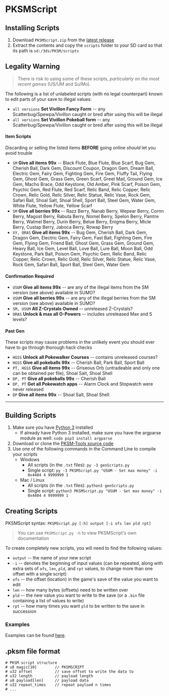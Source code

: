 # PKSMScript

## Installing Scripts
1. Download `PKSMScript.zip` from the [latest release](https://github.com/BernardoGiordano/PKSM-Tools/releases/latest)
1. Extract the contents and copy the `scripts` folder to your SD card so that its path is `sd:/3ds/PKSM/scripts`

## Legality Warning
>There is risk to using some of these scripts, *particularly on the most recent games* (US/UM and Su/Mo).

The following is a list of unlabeled scripts (with no legal counterpart) known to edit parts of your save to illegal values:
- `all versions` **Set Vivillon Fancy Form** -- any Scatterbug/Spewpa/Vivillon caught or bred after using this will be illegal
- `all versions` **Set Vivillon Pokeball form** -- any Scatterbug/Spewpa/Vivillon caught or bred after using this will be illegal

#### Item Scripts
Discarding or selling the listed items **BEFORE** going online *should* let you avoid trouble
- `SM` **Give all items 99x** -- Black Flute, Blue Flute, Blue Scarf, Bug Gem, Cherish Ball, Dark Gem, Discount Coupon, Dragon Gem, Dream Ball, Electric Gem, Fairy Gem, Fighting Gem, Fire Gem, Fluffy Tail, Flying Gem, Ghost Gem, Grass Gem, Green Scarf, Greet Mail, Ground Gem, Ice Gem, Macho Brace, Odd Keystone, Old Amber, Pink Scarf, Poison Gem, Psychic Gem, Red Flute, Red Scarf, Relic Band, Relic Copper, Relic Crown, Relic Gold, Relic Silver, Relic Statue, Relic Vase, Rock Gem, Safari Ball, Shoal Salt, Shoal Shell, Sport Ball, Steel Gem, Water Gem, White Flute, Yellow Flute, Yellow Scarf
- `SM` **Give all berries 99x** -- Razz Berry, Nanab Berry, Wepear Berry, Cornn Berry, Magost Berry, Rabuta Berry, Nomel Berry, Spelon Berry, Pamtre Berry, Watmel Berry, Durin Berry, Belue Berry, Enigma Berry, Micle Berry, Custap Berry, Jaboca Berry, Rowap Berry
- `XY, ORAS` **Give all items 99x** -- Bug Gem, Cherish Ball, Dark Gem, Dragon Gem, Electric Gem, Fairy Gem, Fast Ball, Fighting Gem, Fire Gem, Flying Gem, Friend Ball, Ghost Gem, Grass Gem, Ground Gem, Heavy Ball, Ice Gem, Level Ball, Love Ball, Lure Ball, Moon Ball, Odd Keystone, Park Ball, Poison Gem, Psychic Gem, Relic Band, Relic Copper, Relic Crown, Relic Gold, Relic Silver, Relic Statue, Relic Vase, Rock Gem, Safari Ball, Sport Ball, Steel Gem, Water Gem

#### Confirmation Required
- `USUM` **Give all items 99x** -- are any of the illegal items from the SM version (see above) available in SUMO?
- `USUM` **Give all berries 99x** -- are any of the illegal berries from the SM version (see above) available in SUMO?
- `SM, USUM` **All Z-Crystals Owned** -- unreleased Z-Crystals?
- `ORAS` **Unlock & max all O-Powers** -- includes unreleased Max and S levels?

#### Past Gen
These scripts may cause problems in the unlikely event you should ever have to go through thorough hack checks
- `HGSS` **Unlock all Pokewalker Courses** -- contains unreleased courses?
- `HGSS` **Give all pokeballs 99x** -- Cherish Ball, Park Ball, Sport Ball
- `PT, HGSS` **Give all items 99x** -- Griseous Orb (untradeable and only one can be obtained per file), Shoal Salt, Shoal Shell
- `DP, PT` **Give all pokeballs 99x** -- Cherish Ball
- `DP, PT` **Get all Pokewatch apps** -- Alarm Clock and Stopwatch were never released
- `DP` **Give all items 99x** -- Shoal Salt, Shoal Shell

---

## Building Scripts
1. Make sure you have [Python 3](https://www.python.org/downloads/release/python-364/) installed
    - If already have Python 3 installed, make sure you have the argparse module as well: `sudo pip3 install argparse`
1. Download or clone the [PKSM-Tools source code](https://github.com/BernardoGiordano/PKSM-Tools)
1. Use one of the following commands in the Command Line to compile your scripts
    - Windows
        - All scripts (in the `.txt` files): `py -3 genScripts.py`
        - Single script: `py -3 PKSMScript.py "USUM - Set max money" -i 0x4404 4 9999999 1`
    - Mac / Linux
        - All scripts (in the `.txt` files): `python3 genScripts.py`
        - Single script: `python3 PKSMScript.py "USUM - Set max money" -i 0x4404 4 9999999 1`

## Creating Scripts
PKSMScript syntax: `PKSMScript.py [-h] output [-i ofs len pld rpt]`
> You can use `PKSMScript.py -h` to view PKSMScript's own documentation

To create completely new scripts, you will need to find the following values:
- `output` -- the name of your new script
- `-i` -- denotes the beginning of input values (can be repeated, along with extra sets of `ofs`, `len`, `pld`, and `rpt` values, to change more than one offset with a single script)
- `ofs` -- the offset (location) in the game's save of the value you want to edit
- `len` -- how many bytes (offsets) need to be written over
- `pld` -- the new value you want to write to the save (or a `.bin` file containing a list of values to write)
- `rpt` -- how many times you want `pld` to be written to the save in succession


### Examples
Examples can be found [here](https://github.com/BernardoGiordano/PKSM-Tools/blob/master/PKSMScript/src/scriptsUSUM.txt).


## .pksm file format

```
# PKSM script structure
# u8 magic[10]        // PKSMSCRIPT
# u32 offset          // save offset to write the data to
# u32 length          // payload length
# u8 payload[len]     // payload data
# u32 repeat_times    // repeat payload n times
# ...
```
